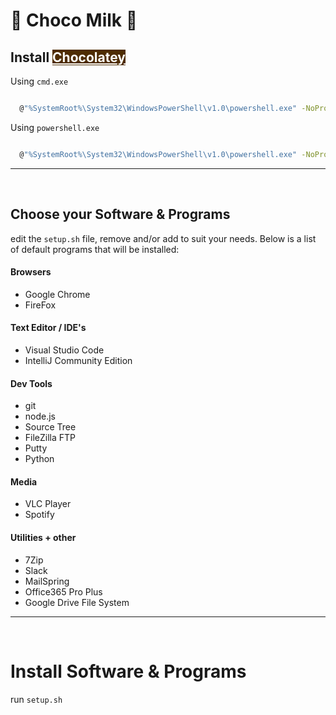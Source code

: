 # 🍫 Choco Milk 🥛


## Install <a style="color: white; background-color: #4e2c01;" href="https://chocolatey.org/install">Chocolatey</a>

Using `cmd.exe`

```sh

  @"%SystemRoot%\System32\WindowsPowerShell\v1.0\powershell.exe" -NoProfile -InputFormat None -ExecutionPolicy Bypass -Command "iex ((New-Object System.Net.WebClient).DownloadString('https://chocolatey.org/install.ps1'))" && SET "PATH=%PATH%;%ALLUSERSPROFILE%\chocolatey\bin"

```

Using `powershell.exe`

```sh

  @"%SystemRoot%\System32\WindowsPowerShell\v1.0\powershell.exe" -NoProfile -InputFormat None -ExecutionPolicy Bypass -Command "iex ((New-Object System.Net.WebClient).DownloadString('https://chocolatey.org/install.ps1'))" && SET "PATH=%PATH%;%ALLUSERSPROFILE%\chocolatey\bin"

```
---
<br/>

## Choose your Software & Programs
edit the `setup.sh` file, remove and/or add to suit your needs. Below is a list of default programs that will be installed:

#### Browsers
- Google Chrome
- FireFox

#### Text Editor / IDE's
- Visual Studio Code
- IntelliJ Community Edition

#### Dev Tools
- git
- node.js
- Source Tree
- FileZilla FTP
- Putty
- Python

#### Media
- VLC Player
- Spotify

#### Utilities + other
- 7Zip
- Slack
- MailSpring
- Office365 Pro Plus
- Google Drive File System


---


<br/>

# Install Software & Programs

run `setup.sh` 

